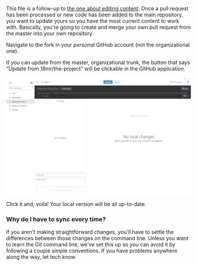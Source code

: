 This file is a follow-up to [the one about editing content](https://github.com/18mr/documentation/blob/master/editing-content.md). Once a pull request has been processed or new code has been added to the main repository, you want to update yours so you have the most current content to work with. Basically, you're going to create and merge your own pull request from the master into your own repository.

Navigate to the fork in your _personal_ GitHub account (not the organizational one).

If you can update from the master, organizational trunk, the button that says "Update from 18mr/the-project" will be clickable in the GitHub application.

![update](https://github.com/18mr/documentation/blob/master/images/updatefrom.PNG)

Click it and, voila! Your local version will be all up-to-date.

### Why do I have to sync every time?

If you aren't making straightforward changes, you'll have to settle the differences between those changes on the command line. Unless you _want_ to learn the Git command line, we've set this up so you can avoid it by following a couple simple conventions. If you have problems anywhere along the way, let tech know.
